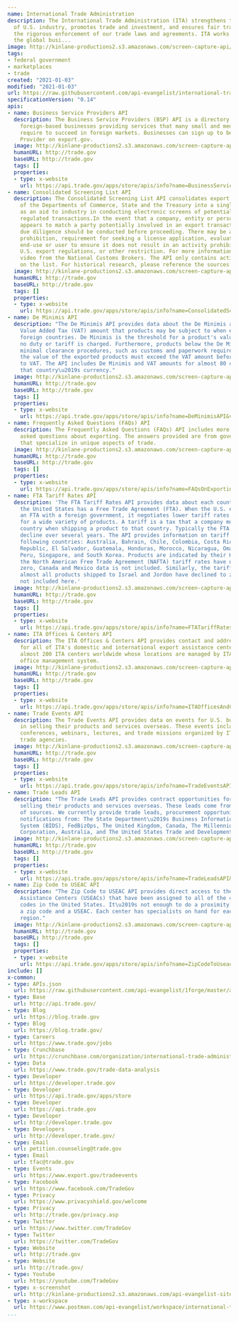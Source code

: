```yaml
---
name: International Trade Administration
description: The International Trade Administration (ITA) strengthens the competitiveness
  of U.S. industry, promotes trade and investment, and ensures fair trade through
  the rigorous enforcement of our trade laws and agreements. ITA works to improve
  the global busi...
image: http://kinlane-productions2.s3.amazonaws.com/screen-capture-api/11180-international-trade-administration.jpg
tags:
- federal government
- marketplaces
- trade
created: "2021-01-03"
modified: "2021-01-03"
url: https://raw.githubusercontent.com/api-evangelist/international-trade-administration/master/apis.json
specificationVersion: "0.14"
apis:
- name: Business Service Providers API
  description: The Business Service Providers (BSP) API is a directory of U.S. and
    foreign-based businesses providing services that many small and medium sized exporters
    require to succeed in foreign markets. Businesses can sign up to be a Service
    Provider on export.gov.
  image: http://kinlane-productions2.s3.amazonaws.com/screen-capture-api/11180-international-trade-administration.jpg
  humanURL: http://trade.gov
  baseURL: http://trade.gov
  tags: []
  properties:
  - type: x-website
    url: https://api.trade.gov/apps/store/apis/info?name=BusinessServiceProvidersAPI&version=v1&provider=dataservices@trade.gov#tab0
- name: Consolidated Screening List API
  description: The Consolidated Screening List API consolidates export screening lists
    of the Departments of Commerce, State and the Treasury into a single data feed
    as an aid to industry in conducting electronic screens of potential parties to
    regulated transactions.In the event that a company, entity or person on the list
    appears to match a party potentially involved in an export transaction, additional
    due diligence should be conducted before proceeding. There may be a strict export
    prohibition, requirement for seeking a license application, evaluation of the
    end-use or user to ensure it does not result in an activity prohibited by any
    U.S. export regulations, or other restriction. For more information view the informational
    video from the National Customs Brokers. The API only contains active entities
    on the list. For historical research, please reference the sources directly.
  image: http://kinlane-productions2.s3.amazonaws.com/screen-capture-api/11180-international-trade-administration.jpg
  humanURL: http://trade.gov
  baseURL: http://trade.gov
  tags: []
  properties:
  - type: x-website
    url: https://api.trade.gov/apps/store/apis/info?name=ConsolidatedScreeningListAPI&version=v1&provider=dataservices@trade.gov
- name: De Minimis API
  description: "The De Minimis API provides data about the De Minimis amount and the
    Value Added Tax (VAT) amount that products may be subject to when exported to
    foreign countries. De Minimis is the threshold for a product's value below which
    no duty or tariff is charged. Furthermore, products below the De Minimis undergo
    minimal clearance procedures, such as customs and paperwork requirements. Similarly,
    the value of the exported products must exceed the VAT amount before it is subject
    to VAT. The API includes De Minimis and VAT amounts for almost 80 countries in
    that country\u2019s currency."
  image: http://kinlane-productions2.s3.amazonaws.com/screen-capture-api/11180-international-trade-administration.jpg
  humanURL: http://trade.gov
  baseURL: http://trade.gov
  tags: []
  properties:
  - type: x-website
    url: https://api.trade.gov/apps/store/apis/info?name=DeMinimisAPI&version=v1&provider=dataservices@trade.gov
- name: Frequently Asked Questions (FAQs) API
  description: The Frequently Asked Questions (FAQs) API includes more than 200 commonly
    asked questions about exporting. The answers provided are from government experts
    that specialize in unique aspects of trade.
  image: http://kinlane-productions2.s3.amazonaws.com/screen-capture-api/11180-international-trade-administration.jpg
  humanURL: http://trade.gov
  baseURL: http://trade.gov
  tags: []
  properties:
  - type: x-website
    url: https://api.trade.gov/apps/store/apis/info?name=FAQsOnExportingAPI&version=v1&provider=dataservices@trade.gov
- name: FTA Tariff Rates API
  description: 'The FTA Tariff Rates API provides data about each country with whom
    the United States has a Free Trade Agreement (FTA). When the U.S. enters into
    an FTA with a foreign government, it negotiates lower tariff rates with that government
    for a wide variety of products. A tariff is a tax that a company must pay a foreign
    country when shipping a product to that country. Typically the FTA tariffs rates
    decline over several years. The API provides information on tariff rates for the
    following countries: Australia, Bahrain, Chile, Colombia, Costa Rica, Dominican
    Republic, El Salvador, Guatemala, Honduras, Morocco, Nicaragua, Oman, Panama,
    Peru, Singapore, and South Korea. Products are indicated by their HS-6 code. Because
    the North American Free Trade Agreement (NAFTA) tariff rates have declined to
    zero, Canada and Mexico data is not included. Similarly, the tariff rates for
    almost all products shipped to Israel and Jordon have declined to zero and are
    not included here.'
  image: http://kinlane-productions2.s3.amazonaws.com/screen-capture-api/11180-international-trade-administration.jpg
  humanURL: http://trade.gov
  baseURL: http://trade.gov
  tags: []
  properties:
  - type: x-website
    url: https://api.trade.gov/apps/store/apis/info?name=FTATariffRatesAPI&version=v1&provider=dataservices@trade.gov
- name: ITA Offices & Centers API
  description: The ITA Offices & Centers API provides contact and address information
    for all of ITA's domestic and international export assistance centers. There are
    almost 200 ITA centers worldwide whose locations are managed by ITA's internal
    office management system.
  image: http://kinlane-productions2.s3.amazonaws.com/screen-capture-api/11180-international-trade-administration.jpg
  humanURL: http://trade.gov
  baseURL: http://trade.gov
  tags: []
  properties:
  - type: x-website
    url: https://api.trade.gov/apps/store/apis/info?name=ITAOfficesAndCentersAPI&version=v1&provider=dataservices@trade.gov
- name: Trade Events API
  description: The Trade Events API provides data on events for U.S. businesses interested
    in selling their products and services overseas. These events include industry
    conferences, webinars, lectures, and trade missions organized by ITA and other
    trade agencies.
  image: http://kinlane-productions2.s3.amazonaws.com/screen-capture-api/11180-international-trade-administration.jpg
  humanURL: http://trade.gov
  baseURL: http://trade.gov
  tags: []
  properties:
  - type: x-website
    url: https://api.trade.gov/apps/store/apis/info?name=TradeEventsAPI&version=v1&provider=dataservices@trade.gov
- name: Trade Leads API
  description: "The Trade Leads API provides contract opportunities for U.S. businesses
    selling their products and services overseas. These leads come from a variety
    of sources. We currently provide trade leads, procurement opportunities, and contract
    notifications from: The State Department\u2019s Business Information Database
    System (BIDS), FedBizOps, The United Kingdom, Canada, The Millennium Challenge
    Corporation, Australia, and The United States Trade and Development Agency (USTDA)."
  image: http://kinlane-productions2.s3.amazonaws.com/screen-capture-api/11180-international-trade-administration.jpg
  humanURL: http://trade.gov
  baseURL: http://trade.gov
  tags: []
  properties:
  - type: x-website
    url: https://api.trade.gov/apps/store/apis/info?name=TradeLeadsAPI&version=v1&provider=dataservices@trade.gov
- name: Zip Code to USEAC API
  description: "The Zip Code to USEAC API provides direct access to the U.S. Export
    Assistance Centers (USEACs) that have been assigned to all of the 40,000+ zip
    codes in the United States. It\u2019s not enough to do a proximity search for
    a zip code and a USEAC. Each center has specialists on hand for each particular
    region."
  image: http://kinlane-productions2.s3.amazonaws.com/screen-capture-api/11180-international-trade-administration.jpg
  humanURL: http://trade.gov
  baseURL: http://trade.gov
  tags: []
  properties:
  - type: x-website
    url: https://api.trade.gov/apps/store/apis/info?name=ZipCodeToUseacAPI&version=v1&provider=dataservices@trade.gov
include: []
x-common:
- type: APIs.json
  url: https://raw.githubusercontent.com/api-evangelist/1forge/master/apis.json
- type: Base
  url: http://api.trade.gov/
- type: Blog
  url: https://blog.trade.gov
- type: Blog
  url: https://blog.trade.gov/
- type: Careers
  url: https://www.trade.gov/jobs
- type: Crunchbase
  url: https://crunchbase.com/organization/international-trade-administration/timeline
- type: Data
  url: https://www.trade.gov/trade-data-analysis
- type: Developer
  url: https://developer.trade.gov
- type: Developer
  url: https://api.trade.gov/apps/store
- type: Developer
  url: https://api.trade.gov
- type: Developer
  url: http://developer.trade.gov
- type: Developers
  url: http://developer.trade.gov/
- type: Email
  url: petition.counseling@trade.gov
- type: Email
  url: tfac@trade.gov
- type: Events
  url: https://www.export.gov/tradeevents
- type: Facebook
  url: https://www.facebook.com/TradeGov
- type: Privacy
  url: https://www.privacyshield.gov/welcome
- type: Privacy
  url: http://trade.gov/privacy.asp
- type: Twitter
  url: https://www.twitter.com/TradeGov
- type: Twitter
  url: https://twitter.com/TradeGov
- type: Website
  url: http://trade.gov
- type: Website
  url: http://trade.gov/
- type: Youtube
  url: https://youtube.com/TradeGov
- type: x-screenshot
  url: http://kinlane-productions2.s3.amazonaws.com/api-evangelist-site/company/screenshots/international-trade-administration.png
- type: x-workspace
  url: https://www.postman.com/api-evangelist/workspace/international-trade-administration/overview
...
```

